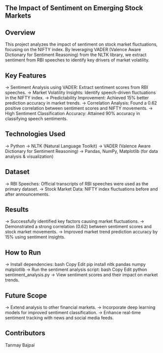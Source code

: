 ## The Impact of Sentiment on Emerging Stock Markets
## Overview
This project analyzes the impact of sentiment on stock market fluctuations, focusing on the NIFTY index. By leveraging VADER (Valence Aware Dictionary for Sentiment Reasoning) from the NLTK library, we extract sentiment from RBI speeches to identify key drivers of market volatility.

## Key Features
-> Sentiment Analysis using VADER: Extract sentiment scores from RBI speeches.
-> Market Volatility Insights: Identify speech-driven fluctuations in the NIFTY index.
-> Predictability Improvement: Achieved 15% better prediction accuracy in market trends.
-> Correlation Analysis: Found a 0.62 positive correlation between sentiment scores and NIFTY movements.
-> High Sentiment Classification Accuracy: Attained 90% accuracy in classifying speech sentiments.
## Technologies Used
-> Python
-> NLTK (Natural Language Toolkit)
-> VADER (Valence Aware Dictionary for Sentiment Reasoning)
-> Pandas, NumPy, Matplotlib (for data analysis & visualization)
## Dataset
-> RBI Speeches: Official transcripts of RBI speeches were used as the primary dataset.
-> Stock Market Data: NIFTY index fluctuations before and after announcements.
## Results
-> Successfully identified key factors causing market fluctuations.
-> Demonstrated a strong correlation (0.62) between sentiment scores and stock market movements.
-> Improved market trend prediction accuracy by 15% using sentiment insights.
## How to Run
-> Install dependencies:
bash
Copy
Edit
pip install nltk pandas numpy matplotlib
-> Run the sentiment analysis script:
bash
Copy
Edit
python sentiment_analysis.py
-> View sentiment scores and their impact on market trends.
## Future Scope
-> Extend analysis to other financial markets.
-> Incorporate deep learning models for improved sentiment classification.
-> Enhance real-time sentiment tracking with news and social media feeds.
## Contributors
Tanmay Bajpai
